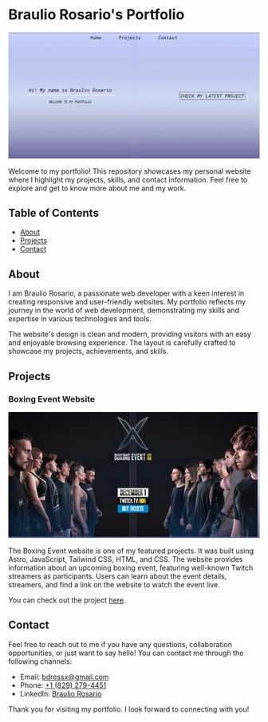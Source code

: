 # Braulio Rosario's Portfolio

![Portfolio Screenshot](public/pScreenshot.png)

Welcome to my portfolio! This repository showcases my personal website where I highlight my projects, skills, and contact information. Feel free to explore and get to know more about me and my work.

## Table of Contents

- [About](#about)
- [Projects](#projects)
- [Contact](#contact)

## About

I am Braulio Rosario, a passionate web developer with a keen interest in creating responsive and user-friendly websites. My portfolio reflects my journey in the world of web development, demonstrating my skills and expertise in various technologies and tools.

The website's design is clean and modern, providing visitors with an easy and enjoyable browsing experience. The layout is carefully crafted to showcase my projects, achievements, and skills.

## Projects

### Boxing Event Website

![Boxing Event](public/bScreenshot.png)

The Boxing Event website is one of my featured projects. It was built using Astro, JavaScript, Tailwind CSS, HTML, and CSS. The website provides information about an upcoming boxing event, featuring well-known Twitch streamers as participants. Users can learn about the event details, streamers, and find a link on the website to watch the event live.

You can check out the project [here](https://boxingevent.netlify.app/).

## Contact

Feel free to reach out to me if you have any questions, collaboration opportunities, or just want to say hello! You can contact me through the following channels:

- Email: [bdressx@gmail.com](mailto:bdressx@gmail.com)
- Phone: [+1 (829) 279-4451](tel:+18292794451)
- LinkedIn: [Braulio Rosario](https://www.linkedin.com/in/braulio-rosario-rodriguez-815101218/)

Thank you for visiting my portfolio. I look forward to connecting with you!